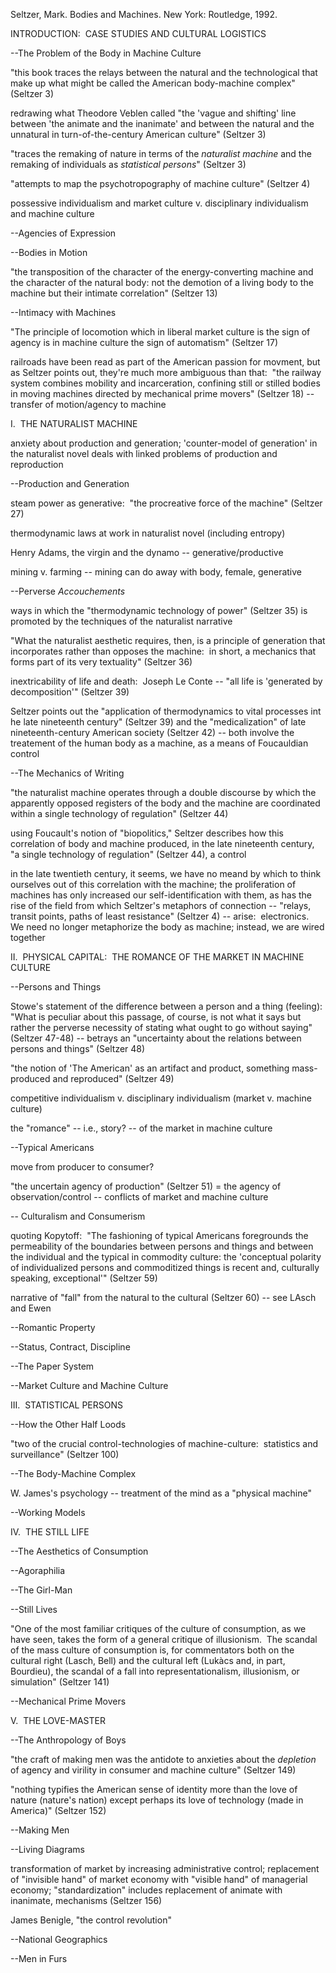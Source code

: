 Seltzer, Mark. Bodies and Machines. New York: Routledge, 1992.


INTRODUCTION:  CASE STUDIES AND CULTURAL LOGISTICS

--The Problem of the Body in Machine Culture

"this book traces the relays between the natural and the technological that make up what might be called the American body-machine complex" (Seltzer 3)

redrawing what Theodore Veblen called "the 'vague and shifting' line between 'the animate and the inanimate' and between the natural and the unnatural in turn-of-the-century American culture" (Seltzer 3)

"traces the remaking of nature in terms of the *naturalist machine* and the remaking of individuals as *statistical persons*" (Seltzer 3)

"attempts to map the psychotropography of machine culture" (Seltzer 4)

possessive individualism and market culture v. disciplinary individualism and machine culture

--Agencies of Expression

--Bodies in Motion

"the transposition of the character of the energy-converting machine and the character of the natural body: not the demotion of a living body to the machine but their intimate correlation" (Seltzer 13)

--Intimacy with Machines

"The principle of locomotion which in liberal market culture is the sign of agency is in machine culture the sign of automatism" (Seltzer 17)

railroads have been read as part of the American passion for movment, but as Seltzer points out, they're much more ambiguous than that:  "the railway system combines mobility and incarceration, confining still or stilled bodies in moving machines directed by mechanical prime movers" (Seltzer 18) -- transfer of motion/agency to machine


I.  THE NATURALIST MACHINE

anxiety about production and generation; 'counter-model of generation' in the naturalist novel deals with linked problems of production and reproduction

--Production and Generation

steam power as generative:  "the procreative force of the machine" (Seltzer 27)

thermodynamic laws at work in naturalist novel (including entropy)

Henry Adams, the virgin and the dynamo -- generative/productive

mining v. farming -- mining can do away with body, female, generative

--Perverse *Accouchements*

ways in which the "thermodynamic technology of power" (Seltzer 35) is promoted by the techniques of the naturalist narrative

"What the naturalist aesthetic requires, then, is a principle of generation that incorporates rather than opposes the machine:  in short, a mechanics that forms part of its very textuality" (Seltzer 36)

inextricability of life and death:  Joseph Le Conte -- "all life is 'generated by decomposition'" (Seltzer 39)

Seltzer points out the "application of thermodynamics to vital processes int he late nineteenth century" (Seltzer 39) and the "medicalization" of late nineteenth-century American society (Seltzer 42) -- both involve the treatement of the human body as a machine, as a means of Foucauldian control

--The Mechanics of Writing

"the naturalist machine operates through a double discourse by which the apparently opposed registers of the body and the machine are coordinated within a single technology of regulation" (Seltzer 44)

using Foucault's notion of "biopolitics," Seltzer describes how this correlation of body and machine produced, in the late nineteenth century, "a single technology of regulation" (Seltzer 44), a control

in the late twentieth century, it seems, we have no meand by which to think ourselves out of this correlation with the machine; the proliferation of machines has only increased our self-identification with them, as has the rise of the field from which Seltzer's metaphors of connection -- "relays, transit points, paths of least resistance" (Seltzer 4) -- arise:  electronics.  We need no longer metaphorize the body as machine; instead, we are wired together


II.  PHYSICAL CAPITAL:  THE ROMANCE OF THE MARKET IN MACHINE CULTURE

--Persons and Things

Stowe's statement of the difference between a person and a thing (feeling):  "What is peculiar about this passage, of course, is not what it says but rather the perverse necessity of stating what ought to go without saying" (Seltzer 47-48) -- betrays an "uncertainty about the relations between persons and things" (Seltzer 48)

"the notion of 'The American' as an artifact and product, something mass-produced and reproduced" (Seltzer 49)

competitive individualism v. disciplinary individualism (market v. machine culture)

the "romance" -- i.e., story? -- of the market in machine culture

--Typical Americans

move from producer to consumer?

"the uncertain agency of production" (Seltzer 51) = the agency of observation/control -- conflicts of market and machine culture

-- Culturalism and Consumerism

quoting Kopytoff:  "The fashioning of typical Americans foregrounds the permeability of the boundaries between persons and things and between the individual and the typical in commodity culture: the 'conceptual polarity of individualized persons and commoditized things is recent and, culturally speaking, exceptional'" (Seltzer 59)

narrative of "fall" from the natural to the cultural (Seltzer 60) -- see LAsch and Ewen

--Romantic Property

--Status, Contract, Discipline

--The Paper System

--Market Culture and Machine Culture


III.  STATISTICAL PERSONS

--How the Other Half Loods

"two of the crucial control-technologies of machine-culture:  statistics and surveillance" (Seltzer 100)

--The Body-Machine Complex

W. James's psychology -- treatment of the mind as a "physical machine"

--Working Models


IV.  THE STILL LIFE

--The Aesthetics of Consumption

--Agoraphilia

--The Girl-Man

--Still Lives

"One of the most familiar critiques of the culture of consumption, as we have seen, takes the form of a general critique of illusionism.  The scandal of the mass culture of consumption is, for commentators both on the cultural right (Lasch, Bell) and the cultural left (Lukàcs and, in part, Bourdieu), the scandal of a fall into representationalism, illusionism, or simulation" (Seltzer 141)

--Mechanical Prime Movers


V.  THE LOVE-MASTER

--The Anthropology of Boys

"the craft of making men was the antidote to anxieties about the *depletion* of agency and virility in consumer and machine culture" (Seltzer 149)

"nothing typifies the American sense of identity more than the love of nature (nature's nation) except perhaps its love of technology (made in America)" (Seltzer 152)

--Making Men

--Living Diagrams

transformation of market by increasing administrative control; replacement of "invisible hand" of market economy with "visible hand" of managerial economy; "standardization" includes replacement of animate with inanimate, mechanisms (Seltzer 156)

James Benigle, "the control revolution"

--National Geographics

--Men in Furs
